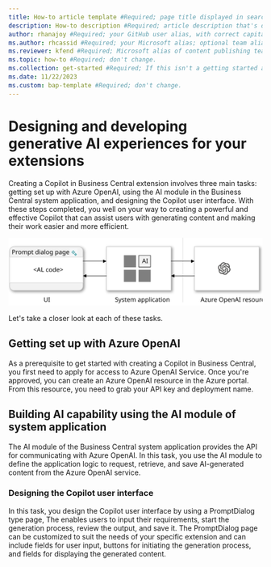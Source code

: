```yaml
---
title: How-to article template #Required; page title displayed in search results. Don't enclose in quotation marks.
description: How-to description #Required; article description that's displayed in search results. Don't enclose in quotation marks. Do end with a period.
author: rhanajoy #Required; your GitHub user alias, with correct capitalization.
ms.author: rhcassid #Required; your Microsoft alias; optional team alias.
ms.reviewer: kfend #Required; Microsoft alias of content publishing team member.
ms.topic: how-to #Required; don't change.
ms.collection: get-started #Required; If this isn't a getting started article, don't remove the attribute, but leave the value blank. The values for this attribute will be updated over time.
ms.date: 11/22/2023
ms.custom: bap-template #Required; don't change.
---
```


<!--Remove all the comments in this template before you sign-off or merge to the main branch.-->

<!--This template provides the basic structure of a how-to article. See [Write a how-to topic](write-a how-to.md) in the contributor guide. To provide feedback on this template contact [bace feedback](mailto:templateswg@microsoft.com).-->

<!--H1. Required. Pick an H1 that clearly conveys the task the user will complete.-->
# Designing and developing generative AI experiences for your extensions

Creating a Copilot in Business Central extension involves three main tasks: getting set up with Azure OpenAI, using the AI module in the Business Central system application, and designing the Copilot user interface. With these steps completed, you well on your way to creating a powerful and effective Copilot that can assist users with generating content and making their work easier and more efficient.

![Shows the tasks in the generative-AI development](media/dev-generative-ai-overview.svg)

Let's take a closer look at each of these tasks.

## Getting set up with Azure OpenAI

As a prerequisite to get started with creating a Copilot in Business Central, you first need to apply for access to Azure OpenAI Service. Once you're approved, you can create an Azure OpenAI resource in the Azure portal. From this resource, you need to grab your API key and deployment name.

## Building AI capability using the AI module of system application

The AI module of the Business Central system application provides the API for communicating with Azure OpenAI. In this task, you use the AI module to define the application logic to request, retrieve, and save AI-generated content from the Azure OpenAI service.



### Designing the Copilot user interface

In this task, you design the Copilot user interface by using a PromptDialog type page, The enables users to input their requirements, start the generation process, review the output, and save it. The PromptDialog page can be customized to suit the needs of your specific extension and can include fields for user input, buttons for initiating the generation process, and fields for displaying the generated content.




